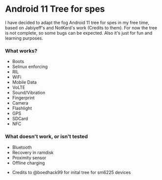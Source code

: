 # Android 11 Tree for spes

I have decided to adapt the fog Android 11 tree for spes in my free time, based on Jabiyeff's and NotKerd's work (Credits to them). For now the tree is not complete, so some bugs can be expected. Also it's just for fun and learning purposes.

### What works?
* Boots
* Selinux enforcing 
* RIL
* WiFi
* Mobile Data
* VoLTE
* Sound/Vibration
* Fingerprint
* Camera
* Flashlight
* GPS
* SDCard
* NFC

### What doesn't work, or isn't tested
* Bluetooth
* Recovery in ramdisk
* Proximity sensor
* Offline charging

- Credits to @boedhack99 for inital tree for sm6225 devices

